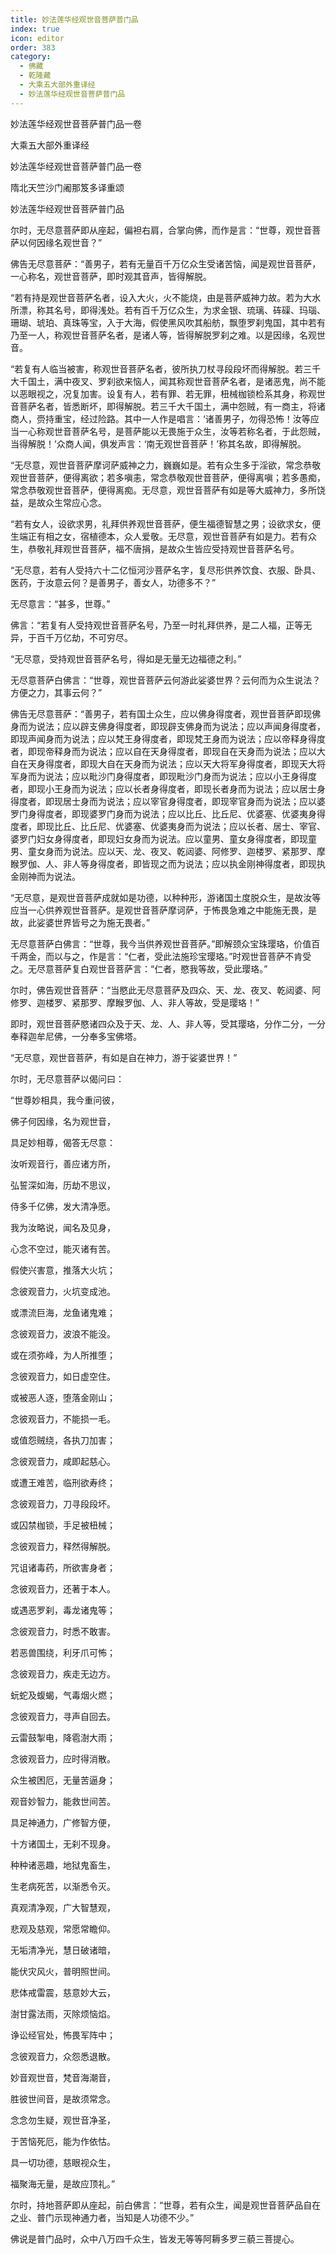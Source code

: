 ```yaml
---
title: 妙法莲华经观世音菩萨普门品
index: true
icon: editor
order: 383
category:
  - 佛藏
  - 乾隆藏
  - 大乘五大部外重译经
  - 妙法莲华经观世音菩萨普门品
---
```


妙法莲华经观世音菩萨普门品一卷  

大乘五大部外重译经  

妙法莲华经观世音菩萨普门品一卷  

隋北天竺沙门阇那笈多译重颂  

妙法莲华经观世音菩萨普门品  

尔时，无尽意菩萨即从座起，偏袒右肩，合掌向佛，而作是言：“世尊，观世音菩萨以何因缘名观世音？”  

佛告无尽意菩萨：“善男子，若有无量百千万亿众生受诸苦恼，闻是观世音菩萨，一心称名，观世音菩萨，即时观其音声，皆得解脱。  

“若有持是观世音菩萨名者，设入大火，火不能烧，由是菩萨威神力故。若为大水所漂，称其名号，即得浅处。若有百千万亿众生，为求金银、琉璃、砗磲、玛瑙、珊瑚、琥珀、真珠等宝，入于大海，假使黑风吹其船舫，飘堕罗刹鬼国，其中若有乃至一人，称观世音菩萨名者，是诸人等，皆得解脱罗刹之难。以是因缘，名观世音。  

“若复有人临当被害，称观世音菩萨名者，彼所执刀杖寻段段坏而得解脱。若三千大千国土，满中夜叉、罗刹欲来恼人，闻其称观世音菩萨名者，是诸恶鬼，尚不能以恶眼视之，况复加害。设复有人，若有罪、若无罪，杻械枷锁检系其身，称观世音菩萨名者，皆悉断坏，即得解脱。若三千大千国土，满中怨贼，有一商主，将诸商人，赍持重宝，经过险路。其中一人作是唱言：‘诸善男子，勿得恐怖！汝等应当一心称观世音菩萨名号，是菩萨能以无畏施于众生，汝等若称名者，于此怨贼，当得解脱！’众商人闻，俱发声言：‘南无观世音菩萨！’称其名故，即得解脱。  

“无尽意，观世音菩萨摩诃萨威神之力，巍巍如是。若有众生多于淫欲，常念恭敬观世音菩萨，便得离欲；若多嗔恚，常念恭敬观世音菩萨，便得离嗔；若多愚痴，常念恭敬观世音菩萨，便得离痴。无尽意，观世音菩萨有如是等大威神力，多所饶益，是故众生常应心念。  

“若有女人，设欲求男，礼拜供养观世音菩萨，便生福德智慧之男；设欲求女，便生端正有相之女，宿植德本，众人爱敬。无尽意，观世音菩萨有如是力。若有众生，恭敬礼拜观世音菩萨，福不唐捐，是故众生皆应受持观世音菩萨名号。  

“无尽意，若有人受持六十二亿恒河沙菩萨名字，复尽形供养饮食、衣服、卧具、医药，于汝意云何？是善男子，善女人，功德多不？”  

无尽意言：“甚多，世尊。”  

佛言：“若复有人受持观世音菩萨名号，乃至一时礼拜供养，是二人福，正等无异，于百千万亿劫，不可穷尽。  

“无尽意，受持观世音菩萨名号，得如是无量无边福德之利。”  

无尽意菩萨白佛言：“世尊，观世音菩萨云何游此娑婆世界？云何而为众生说法？方便之力，其事云何？”  

佛告无尽意菩萨：“善男子，若有国土众生，应以佛身得度者，观世音菩萨即现佛身而为说法；应以辟支佛身得度者，即现辟支佛身而为说法；应以声闻身得度者，即现声闻身而为说法；应以梵王身得度者，即现梵王身而为说法；应以帝释身得度者，即现帝释身而为说法；应以自在天身得度者，即现自在天身而为说法；应以大自在天身得度者，即现大自在天身而为说法；应以天大将军身得度者，即现天大将军身而为说法；应以毗沙门身得度者，即现毗沙门身而为说法；应以小王身得度者，即现小王身而为说法；应以长者身得度者，即现长者身而为说法；应以居士身得度者，即现居士身而为说法；应以宰官身得度者，即现宰官身而为说法；应以婆罗门身得度者，即现婆罗门身而为说法；应以比丘、比丘尼、优婆塞、优婆夷身得度者，即现比丘、比丘尼、优婆塞、优婆夷身而为说法；应以长者、居士、宰官、婆罗门妇女身得度者，即现妇女身而为说法。应以童男、童女身得度者，即现童男、童女身而为说法。应以天、龙、夜叉、乾闼婆、阿修罗、迦楼罗、紧那罗、摩睺罗伽、人、非人等身得度者，即皆现之而为说法；应以执金刚神得度者，即现执金刚神而为说法。  

“无尽意，是观世音菩萨成就如是功德，以种种形，游诸国土度脱众生，是故汝等应当一心供养观世音菩萨。是观世音菩萨摩诃萨，于怖畏急难之中能施无畏，是故，此娑婆世界皆号之为施无畏者。”  

无尽意菩萨白佛言：“世尊，我今当供养观世音菩萨。”即解颈众宝珠璎珞，价值百千两金，而以与之，作是言：“仁者，受此法施珍宝璎珞。”时观世音菩萨不肯受之。无尽意菩萨复白观世音菩萨言：“仁者，愍我等故，受此璎珞。”  

尔时，佛告观世音菩萨：“当愍此无尽意菩萨及四众、天、龙、夜叉、乾闼婆、阿修罗、迦楼罗、紧那罗、摩睺罗伽、人、非人等故，受是璎珞！”  

即时，观世音菩萨愍诸四众及于天、龙、人、非人等，受其璎珞，分作二分，一分奉释迦牟尼佛，一分奉多宝佛塔。  

“无尽意，观世音菩萨，有如是自在神力，游于娑婆世界！”  

尔时，无尽意菩萨以偈问曰：  

“世尊妙相具，我今重问彼，  

佛子何因缘，名为观世音，  

具足妙相尊，偈答无尽意：  

汝听观音行，善应诸方所，  

弘誓深如海，历劫不思议，  

侍多千亿佛，发大清净愿。  

我为汝略说，闻名及见身，  

心念不空过，能灭诸有苦。  

假使兴害意，推落大火坑；  

念彼观音力，火坑变成池。  

或漂流巨海，龙鱼诸鬼难；  

念彼观音力，波浪不能没。  

或在须弥峰，为人所推堕；  

念彼观音力，如日虚空住。  

或被恶人逐，堕落金刚山；  

念彼观音力，不能损一毛。  

或值怨贼绕，各执刀加害；  

念彼观音力，咸即起慈心。  

或遭王难苦，临刑欲寿终；  

念彼观音力，刀寻段段坏。  

或囚禁枷锁，手足被杻械；  

念彼观音力，释然得解脱。  

咒诅诸毒药，所欲害身者；  

念彼观音力，还著于本人。  

或遇恶罗刹，毒龙诸鬼等；  

念彼观音力，时悉不敢害。  

若恶兽围绕，利牙爪可怖；  

念彼观音力，疾走无边方。  

蚖蛇及蝮蝎，气毒烟火燃；  

念彼观音力，寻声自回去。  

云雷鼓掣电，降雹澍大雨；  

念彼观音力，应时得消散。  

众生被困厄，无量苦逼身；  

观音妙智力，能救世间苦。  

具足神通力，广修智方便，  

十方诸国土，无刹不现身。  

种种诸恶趣，地狱鬼畜生，  

生老病死苦，以渐悉令灭。  

真观清净观，广大智慧观，  

悲观及慈观，常愿常瞻仰。  

无垢清净光，慧日破诸暗，  

能伏灾风火，普明照世间。  

悲体戒雷震，慈意妙大云，  

澍甘露法雨，灭除烦恼焰。  

诤讼经官处，怖畏军阵中；  

念彼观音力，众怨悉退散。  

妙音观世音，梵音海潮音，  

胜彼世间音，是故须常念。  

念念勿生疑，观世音净圣，  

于苦恼死厄，能为作依怙。  

具一切功德，慈眼视众生，  

福聚海无量，是故应顶礼。”  

尔时，持地菩萨即从座起，前白佛言：“世尊，若有众生，闻是观世音菩萨品自在之业、普门示现神通力者，当知是人功德不少。”  

佛说是普门品时，众中八万四千众生，皆发无等等阿耨多罗三藐三菩提心。  

